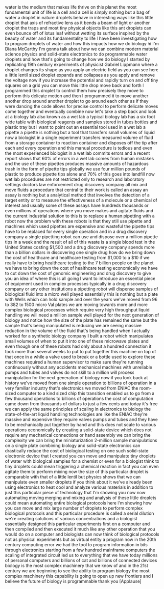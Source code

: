
water is the medium that makes life
thrive on this planet the most
fundamental unit of life is a cell and a
cell is simply nothing but a bag of
water a droplet in nature droplets
behave in interesting ways like this
little droplet that axis of refractive
lens as it bends a beam of light or
another droplet the traps and most tiny
physical objects like this ant droplets
can even bounce off of lotus leaf
without wetting its surface inspired by
the beauty of water and its
fundamentality to life I have been
investigating how to program droplets of
water and how this impacts how we do
biology hi I&#39;m Diana McCarthy I&#39;m gonna
talk about how we can combine modern
material science physics and solid-state
electronics to do programmable water
droplets and how that&#39;s going to change
how we do biology I started by
replicating 19th century experiments of
physicist Gabriel Lippmann where a
droplet changes its shape as you apply
an electric field as you can see here a
little lentil sized droplet expands and
collapses as you apply and remove the
voltage now if you increase the
potential and rapidly turn on and off
tiny squares on a grid you can move this
little drop move back and forth I
programmed this droplet to control them
how precisely they move to perform this
delicate motion and then I programmed it
to move another another drop around
another droplet to go around each other
as if they were dancing the code allows
for precise control to perform delicate
moves come together and eventually
combine
now let&#39;s take a step back and look at a
biology lab also known as a wet lab a
typical biology lab has a six foot wide
table with biological reagents and
samples stored in tubes bottles and
plastic tray but I want to point out an
essential tool used in a wet lab a
pipette a pipette is nothing but a tool
that transfers small volumes of liquid
now a biologist in a single experiment
transfers measured volume of fluid from
a storage container to reaction
container and disposes off the tip after
each and every operation and this manual
procedure is tedious and even the most
experienced biologist in a wet lab
commits errors and a recent report shows
that 60% of errors in a wet lab comes
from human mistakes and the use of these
pipettes produces massive amounts of
hazardous trash in the form of pipette
tips globally we use four million pounds
of plastic to produce pipette tips alone
and 70% of this goes into landfill now
wet lab procedures are not restricted
only to research and laboratory settings
doctors law enforcement drug discovery
company all mix and move fluids a
procedure that central to their work is
called an assay an assay is nothing but
a analytical method that involves the
detection of a target entity or to
measure the effectiveness of a molecule
or a chemical of interest and usually
some of these assays have hundreds
thousands or even millions of operations
where you move makes and agitate fluids
and the current industrial solution to
this is to replace a human pipetting
with a robot now the problem with these
robots is that they still use pipette
and machines which used pipettes are
expensive and wasteful the pipette tips
have to be replaced for every single
operation and in a drug discovery
company a single pipetting robot can use
and dispose over a million pipette tips
in a week and the result of all of this
waste is a single blood test in the
United States
costing $1,500 and a drug discovery
company spends more than a billion
dollars in discovering one single drug
how do we bring down the cost of
healthcare and healthcare testing from
$1,000 to a $10 if we really have to
bring healthcare testing to the 7
billion people on the planet we have to
bring down the cost of healthcare
testing economically we have to cut down
the cost of genomic engineering and drug
discovery to give you an idea of where
this is all going I want to introduce an
essential piece of equipment used in
complex processes typically in a drug
discovery company or any other
institutions a pipetting robot will
dispense samples of biological fluid
into a micro well played
essentially this is nothing but a plate
with Wells which can hold sample and
over the years we&#39;ve moved from 96 to
382 to 1500 micro Val plates we are
moving towards more and more complex
biological processes which require very
high throughput liquid handling we will
need a million sample well played for
the next generation of biology and
notice how the size of the plate has
remained the same but the sample that&#39;s
being manipulated is reducing we are
seeing massive reduction in the volume
of the fluid that&#39;s being handled when I
actually worked for a synthetic biology
company I built a robot which
manipulates small volumes of
when to put it into one of these
microwave plates and even though one of
these robots had only about a hundred
connection it took more than several
weeks to put to put together this
machine on top of that once in a while a
valve used to break or a bottle used to
explore these machines required a human
supervisor to make sure they&#39;re running
continuously without any accidents
mechanical machines with unreliable
pumps and tubes and valves do not skill
to a million will process manipulation
for the next generation of biology now
if you look back at history we&#39;ve moved
from one simple operation to billions of
operation in a very familiar industry
that&#39;s electronics we moved from ENIAC
the room-sized computer to a kind sized
chip this transition enabled us to go
from a few thousand operations to
billions of operations the cost of
computation came down from thousands of
dollars to just a few cents and today
it&#39;s free we can apply the same
principles of scaling in electronics to
biology the state-of-the-art liquid
handling technologies are like the ENIAC
they&#39;re massive and expensive they
require valves pumps and tubes and they
have to be mechanically put together by
hand and this does not scale to various
operations economically by creating a
solid-state device which does not
require any mechanical connections or
hand assembly we can bring the
complexity we can bring the
miniaturization 2-million sample
manipulations on a single plate
combining biology and solid-state
electronics can drastically reduce the
cost of biological testing on one such
solid-state electronic device that I
created you can move and manipulate tiny
droplets of water with biological
samples for a chemist or even for a
biologist
think to tiny droplets could mean
triggering a chemical reaction in fact
you can even agitate them to perform
mixing now the size of this particular
droplet is comparable with that of a
little lentil but physics shows that we
can manipulate even smaller droplets if
you think about it we&#39;ve already been
using electronics to heat cool and
analyze various materials in addition to
just this particular piece of technology
that I&#39;m showing you now
now automating moving merging and mixing
and analysis of these little droplets
could mean automating entire biological
protocols here I&#39;m showing how you can
move and mix large number of droplets to
perform complex biological protocols and
this particular procedure is called a
serial dilution we&#39;re creating solutions
of various concentrations and a
biologist essentially designed this
particular experiments first on a
computer and then compiled and then
executed it much like any other
operation that you would do on a
computer and biologists can now think of
biological protocols not as physical
experiments but as virtual entity a
program now in the 20th century
computing error we had the tool to
program information in bits through
electronics starting from a few hundred
mainframe computers the scaling of
integrated circuit led us to everything
that we have today millions of personal
computers and billions of cat and
billions of connected devices biology is
the most complex machinery that we know
of and in the 21st century we are
beginning to see the ability to program
biology the most complex machinery this
capability is going to open up new
frontiers and I believe the future of
biology is programmable thank you
[Applause]
